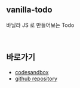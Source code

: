 ## vanilla-todo

바닐라 JS 로 만들어보는 Todo

<br/>

## 바로가기

- [codesandbox](https://4hp2p.csb.app/)
- [github repository](https://github.com/tiaz0128/vanilla-todo)
